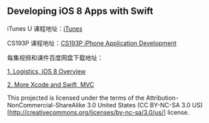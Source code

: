 Developing iOS 8 Apps with Swift
---

iTunes U 课程地址：[iTunes](https://itunes.apple.com/us/course/developing-ios-8-apps-swift/id961180099)

CS193P 课程地址：[CS193P iPhone Application Development](http://web.stanford.edu/class/cs193p/cgi-bin/drupal/)

每集视频和课件百度网盘下载地址：

[1. Logistics, iOS 8 Overview](http://pan.baidu.com/s/1kTIaP4V)

[2. More Xcode and Swift, MVC](http://pan.baidu.com/s/1gdkYYDd)

This projected is licensed under the terms of the Attribution-NonCommercial-ShareAlike 3.0 United States (CC BY-NC-SA 3.0 US)[http://creativecommons.org/licenses/by-nc-sa/3.0/us/] license.
